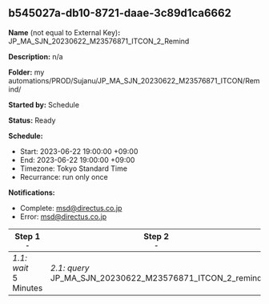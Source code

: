 ## b545027a-db10-8721-daae-3c89d1ca6662

**Name** (not equal to External Key)**:** JP_MA_SJN_20230622_M23576871_ITCON_2_Remind

**Description:** n/a

**Folder:** my automations/PROD/Sujanu/JP_MA_SJN_20230622_M23576871_ITCON/Remind/

**Started by:** Schedule

**Status:** Ready

**Schedule:**

* Start: 2023-06-22 19:00:00 +09:00
* End: 2023-06-22 19:00:00 +09:00
* Timezone: Tokyo Standard Time
* Recurrance: run only once

**Notifications:**

* Complete: msd@directus.co.jp
* Error: msd@directus.co.jp

| Step 1<br>_<small>-</small>_ | Step 2<br>_<small>-</small>_ | Step 3<br>_<small>-</small>_ |
| --- | --- | --- |
| _1.1: wait_<br>5 Minutes | _2.1: query_<br>JP_MA_SJN_20230622_M23576871_ITCON_2_remind | _3.1: emailSend_<br>JP_MA_SJN_20230622_M23576871_ITCON_2_remind |
